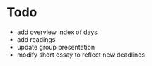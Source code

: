 # Todo

* add overview index of days
* add readings
* update group presentation
* modify short essay to reflect new deadlines

